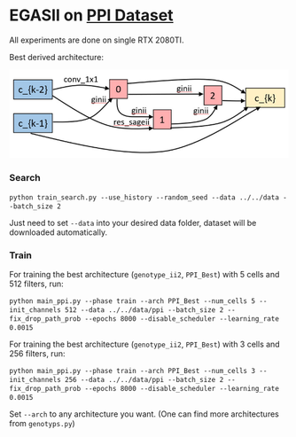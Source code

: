 # EGASII on [PPI Dataset](https://arxiv.org/abs/1707.04638)
All experiments are done on single RTX 2080TI.

Best derived architecture:
<p align="center">
  <img src='../../pic/ppi.png' width=600>
</p>

### Search 
``` 
python train_search.py --use_history --random_seed --data ../../data --batch_size 2
```

Just need to set `--data` into your desired data folder, dataset will be downloaded automatically.

### Train
For training the best architecture (`genotype_ii2`, `PPI_Best`) with 5 cells and 512 filters, run:
``` 
python main_ppi.py --phase train --arch PPI_Best --num_cells 5 --init_channels 512 --data ../../data/ppi --batch_size 2 --fix_drop_path_prob --epochs 8000 --disable_scheduler --learning_rate 0.0015
```
For training the best architecture (`genotype_ii2`, `PPI_Best`) with 3 cells and 256 filters, run:
``` 
python main_ppi.py --phase train --arch PPI_Best --num_cells 3 --init_channels 256 --data ../../data/ppi --batch_size 2 --fix_drop_path_prob --epochs 8000 --disable_scheduler --learning_rate 0.0015
```
Set `--arch` to any architecture you want. (One can find more architectures from `genotyps.py`) 

